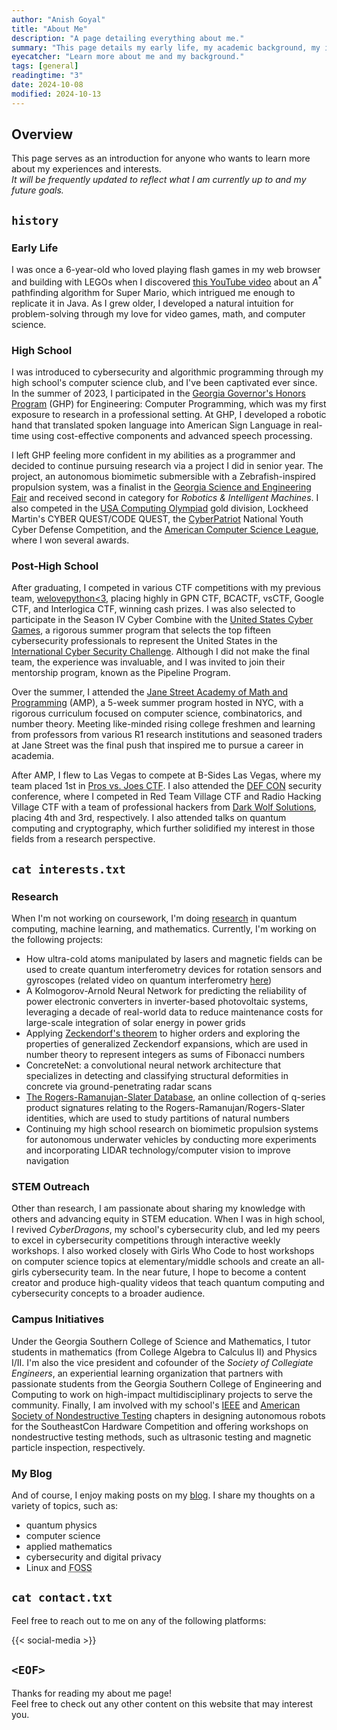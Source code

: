 ```yaml
---
author: "Anish Goyal"
title: "About Me"
description: "A page detailing everything about me."
summary: "This page details my early life, my academic background, my interests, how I got into STEM, and the research I am doing now."
eyecatcher: "Learn more about me and my background."
tags: [general]
readingtime: "3"
date: 2024-10-08
modified: 2024-10-13
---
```


## Overview
This page serves as an introduction for anyone who wants to learn more about my experiences and interests. <br>
*It will be frequently updated to reflect what I am currently up to and my future goals.*

## `history`
### Early Life
I was once a 6-year-old who loved playing flash games in my web browser and building with LEGOs when I discovered [this YouTube video](https://www.youtube.com/watch?v=DlkMs4ZHHr8) about an $A^*$ pathfinding algorithm for Super Mario, which intrigued me enough to replicate it in Java. As I grew older, I developed a natural intuition for problem-solving through my love for video games, math, and computer science.

### High School
I was introduced to cybersecurity and algorithmic programming through my high school's computer science club, and I've been captivated ever since. In the summer of 2023, I participated in the [Georgia Governor's Honors Program](https://gosa.georgia.gov/governors-honors-program) (GHP) for Engineering: Computer Programming, which was my first exposure to research in a professional setting. At GHP, I developed a robotic hand that translated spoken language into American Sign Language in real-time using cost-effective components and advanced speech processing. 

I left GHP feeling more confident in my abilities as a programmer and decided to continue pursuing research via a project I did in senior year. The project, an autonomous biomimetic submersible with a Zebrafish-inspired propulsion system, was a finalist in the [Georgia Science and Engineering Fair](https://www.georgiacenter.uga.edu/youth/academic-competitions/georgia-science-and-engineering-fair) and received second in category for *Robotics & Intelligent Machines*. I also competed in the [USA Computing Olympiad](https://usaco.org/) gold division, Lockheed Martin's CYBER QUEST/CODE QUEST, the [CyberPatriot](https://www.uscyberpatriot.org/) National Youth Cyber Defense Competition, and the [American Computer Science League](https://www.acsl.org/), where I won several awards.

### Post-High School
After graduating, I competed in various CTF competitions with my previous team, [welovepython<3](https://ctftime.org/team/283017/), placing highly in GPN CTF, BCACTF, vsCTF, Google CTF, and Interlogica CTF, winning cash prizes. I was also selected to participate in the Season IV Cyber Combine with the [United States Cyber Games](https://www.uscybergames.com/), a rigorous summer program that selects the top fifteen cybersecurity professionals to represent the United States in the [International Cyber Security Challenge](https://icc.ecsc.eu/). Although I did not make the final team, the experience was invaluable, and I was invited to join their mentorship program, known as the Pipeline Program.

Over the summer, I attended the [Jane Street Academy of Math and Programming](https://www.janestreet.com/join-jane-street/programs-and-events/amp/) (AMP), a 5-week summer program hosted in NYC, with a rigorous curriculum focused on computer science, combinatorics, and number theory. Meeting like-minded rising college freshmen and learning from professors from various R1 research institutions and seasoned traders at Jane Street was the final push that inspired me to pursue a career in academia.

After AMP, I flew to Las Vegas to compete at B-Sides Las Vegas, where my team placed 1st in [Pros vs. Joes CTF](www.prosversusjoes.net). I also attended the [DEF CON](https://www.defcon.org/) security conference, where I competed in Red Team Village CTF and Radio Hacking Village CTF with a team of professional hackers from [Dark Wolf Solutions](https://www.darkwolfsolutions.com/), placing 4th and 3rd, respectively. I also attended talks on quantum computing and cryptography, which further solidified my interest in those fields from a research perspective.

## `cat interests.txt` 
### Research
When I'm not working on coursework, I'm doing [research](/research) in quantum computing, machine learning, and mathematics. Currently, I'm working on the following projects:
- How ultra-cold atoms manipulated by lasers and magnetic fields can be used to create quantum interferometry devices for rotation sensors and gyroscopes (related video on quantum interferometry [here](https://www.youtube.com/watch?v=bFM9HHB9JXI))
- A Kolmogorov-Arnold Neural Network for predicting the reliability of power electronic converters in inverter-based photovoltaic systems, leveraging a decade of real-world data to reduce maintenance costs for large-scale integration of solar energy in power grids
- Applying [Zeckendorf's theorem](https://en.wikipedia.org/wiki/Zeckendorf%27s_theorem) to higher orders and exploring the properties of generalized Zeckendorf expansions, which are used in number theory to represent integers as sums of Fibonacci numbers
- ConcreteNet: a convolutional neural network architecture that specializes in detecting and classifying structural deformities in concrete via ground-penetrating radar scans
- [The Rogers-Ramanujan-Slater Database](https://rrsdb.github.io/index.html), an online collection of q-series product signatures relating to the Rogers-Ramanujan/Rogers-Slater identities, which are used to study partitions of natural numbers
- Continuing my high school research on biomimetic propulsion systems for autonomous underwater vehicles by conducting more experiments and incorporating LIDAR technology/computer vision to improve navigation

### STEM Outreach
Other than research, I am passionate about sharing my knowledge with others and advancing equity in STEM education. When I was in high school, I revived *CyberDragons*, my school's cybersecurity club, and led my peers to excel in cybersecurity competitions through interactive weekly workshops. I also worked closely with Girls Who Code to host workshops on computer science topics at elementary/middle schools and create an all-girls cybersecurity team. In the near future, I hope to become a content creator and produce high-quality videos that teach quantum computing and cybersecurity concepts to a broader audience.

### Campus Initiatives
Under the Georgia Southern College of Science and Mathematics, I tutor students in mathematics (from College Algebra to Calculus II) and Physics I/II. I'm also the vice president and cofounder of the *Society of Collegiate Engineers*, an experiential learning organization that partners with passionate students from the Georgia Southern College of Engineering and Computing to work on high-impact multidisciplinary projects to serve the community. Finally, I am involved with my school's [IEEE](https://www.ieee.org/) and [American Society of Nondestructive Testing](https://www.asnt.org/) chapters in designing autonomous robots for the SoutheastCon Hardware Competition and offering workshops on nondestructive testing methods, such as ultrasonic testing and magnetic particle inspection, respectively.

### My Blog
And of course, I enjoy making posts on my [blog](/blog). I share my thoughts on a variety of topics, such as:
- quantum physics
- computer science
- applied mathematics
- cybersecurity and digital privacy
- Linux and <abbr title="Free/Open Source Software">FOSS</abbr>

## `cat contact.txt`
Feel free to reach out to me on any of the following platforms:

{{< social-media >}}

## `<EOF>`

Thanks for reading my about me page! <br>
Feel free to check out any other content on this website that may interest you.